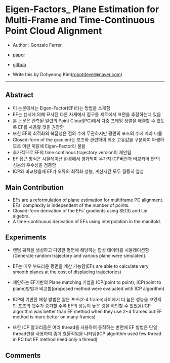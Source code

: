# Eigen-Factors_ Plane Estimation for Multi-Frame and Time-Continuous Point Cloud Alignment


- Author : Gonzalo Ferrer.

- [paper](https://www.researchgate.net/publication/335840674_Eigen-Factors_Plane_Estimation_for_Multi-Frame_and_Time-Continuous_Point_Cloud_Alignment)

- [gitbub](https://gitlab.com/gferrer/eigen-factors-iros2019)

- Write this by Dohyeong Kim(robotdevel@naver.com)
---

## Abstract

- 이 논문에서는 Eigen-Factor(EF)라는 방법을 소개함
- EF는 센서에 의해 묘사된 다른 자세에서 점구름 세트에서 표면을 추정하는데 있음  
- 본 논문은 관측된 일련의 Point Cloud(PC)에서 다중 프레임 정렬을 해결할 수 있도록 EF를 사용할 것을 권장함 
- 또한 EF의 최적화의 복잡성은 점의 수에 무관하지만 평면의 포즈의 수에 따라 다름
- Closed-form of the gradient는 포즈와 관련하여 최소 고유값을 구분하여 파생하므로 이런 까닭에 Eigen-Factor라 불림
- 추가적으로 EF의 time continous trajectory version이 제안됨
- EF 접근 방식은 시뮬레이션 환경에서 평가되며 두가지 ICP버전과 비교되어 EF의 성능의 우수성을 검증함
- ICP와 비교했을때 EF가 오류의 최적화 성능, 계산시간 모두 월등히 앞섬


## Main Contribution

- EFs are a reformulation of plane estimation for multiframe PC alignment. EFs’ complexity is independent of the number of points. 
- Closed-form derivation of the EFs’ gradients using SE(3) and Lie algebra. 
- A time-continuous derivation of EFs using interpolation in the manifold.

## Experiments

- 랜덤 궤적을 생성하고 다양한 평면에 해당하는 합성 데이터를 시뮬레이션함(Generate random trajectory and various plane were simulated).
- EF는 매우 부드러운 평면을 계산 가능함(EFs are able to calculate very smooth planes at the cost of displacing trajectories)

- 제안하는 EF기반의 Plane matching 기법을 ICP(point to point), ICP(point to plane)방법과 비교함(proposed method were evaluated with ICP algorithm)
- ICP에 기반한 매칭 방법은 짧은 포즈(2-4 frame)사이에서 더 높은 성능을 보였지만 포즈의 갯수가 증가할 수록 EF의 성능이 높은 것을 확인할 수 있었음(ICP algorithm was better than EF method when they use 2~4 frames but EF method is more better on many frames)
- 또한 ICP 알고리즘은 여러 thread를 사용하여 동작하는 반면에 EF 방법은 단일 thread만을 사용하여 좀더 효율적임을 나타냄(ICP algorithm used few thread in PC but EF method need only a thread)

## Comments

